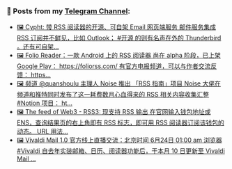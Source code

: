 ### 📰 Posts from my [Telegram Channel](https://t.me/s/aboutrss):
<!-- BLOG-POST-LIST:START -->
- [🖼 Cypht: 带 RSS 阅读器的开源、可自架 Email 网页端服务 邮件服务集成 RSS 订阅并不鲜见，比如 Outlook； #开源 的则有名声在外的 Thunderbird 。还有可自架...](https://t.me/aboutrss/1226)
- [🖼 Folio Reader：一款 Android 上的 RSS 阅读器 尚在 alpha 阶段，已上架 Google Play： https://foliorss.com/ 有官方电报频道，可以与作者交流反馈： https...](https://t.me/aboutrss/1225)
- [🖼 频道 @quanshoulu 主理人 Noise 推出 「RSS 指南」项目 Noise 大佬在频道和推特同时发布了这一耗费数月心血得来的 RSS 相关内容收集汇整 #Notion 项目： ht...](https://t.me/aboutrss/1224)
- [🖼 The feed of Web3 - RSS3: 现支持 RSS 输出 在官网输入钱包地址或 ENS，查询结果页的右上角即有 RSS 标志，即可用 RSS 阅读器订阅该钱包的动态。 URL 用法...](https://t.me/aboutrss/1223)
- [🖼 Vivaldi Mail 1.0 官方线上直播交流：北京时间 6月24日 01:00 am 浏览器 #Vivaldi 自去年实装邮箱、日历、阅读器功能后，于本月 10 日更新至 Vivaldi Mail ...](https://t.me/aboutrss/1222)
<!-- BLOG-POST-LIST:END -->

<!--
**AboutRSS/AboutRSS** is a ✨ _special_ ✨ repository because its `README.md` (this file) appears on your GitHub profile.

Here are some ideas to get you started:

- 🔭 I’m currently working on ...
- 🌱 I’m currently learning ...
- 👯 I’m looking to collaborate on ...
- 🤔 I’m looking for help with ...
- 💬 Ask me about ...
- 📫 How to reach me: ...
- 😄 Pronouns: ...
- ⚡ Fun fact: ...
-->
